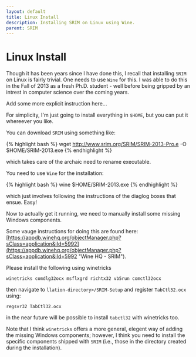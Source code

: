 ```yaml
---
layout: default
title: Linux Install
description: Installing SRIM on Linux using Wine.
parent: SRIM
---
```


# Linux Install

Though it has been years since I have done this,
I recall that installing `SRIM` on Linux is fairly trivial.
One needs to use `Wine` for this.
I was able to do this in the Fall of 2013 as a fresh Ph.D. student -
well before being gripped by an intrest
in computer science over the coming years.

Add some more explicit instruction here...

For simplicity, I'm just going to install everything in `$HOME`,
but you can put it whereever you like.

You can download `SRIM` using something like:

{% highlight bash %}
wget http://www.srim.org/SRIM/SRIM-2013-Pro.e -O $HOME/SRIM-2013.exe
{% endhighlight %}

which takes care of the archaic need to rename executable.

You need to use `Wine` for the installation:

{% highlight bash %}
wine $HOME/SRIM-2013.exe
{% endhighlight %}

which just involves following the instructions of the diaglog boxes that ensue.
Easy!

Now to actually get it running,
we need to manually install some missing Windows components.

Some vauge instructions for doing this are found here:
[https://appdb.winehq.org/objectManager.php?sClass=application&iId=5992](https://appdb.winehq.org/objectManager.php?sClass=application&iId=5992 "Wine HQ - SRIM").



Please install the following using winetricks
```
winetricks comdlg32ocx msflxgrd richtx32 vb5run comctl32ocx
```
then navigate to `llation-directory>/SRIM-Setup` and register `TabCtl32.ocx` using:
```
regsvr32 TabCtl32.ocx
```
in the near future will be possible to install `tabctl32` with winetricks too. 



Note that I think `winetricks` offers a more general,
elegent way of adding the missing Windows components;
however, I think you need to install the specific components shipped with `SRIM`
(i.e., those in the directory created during the installation).

